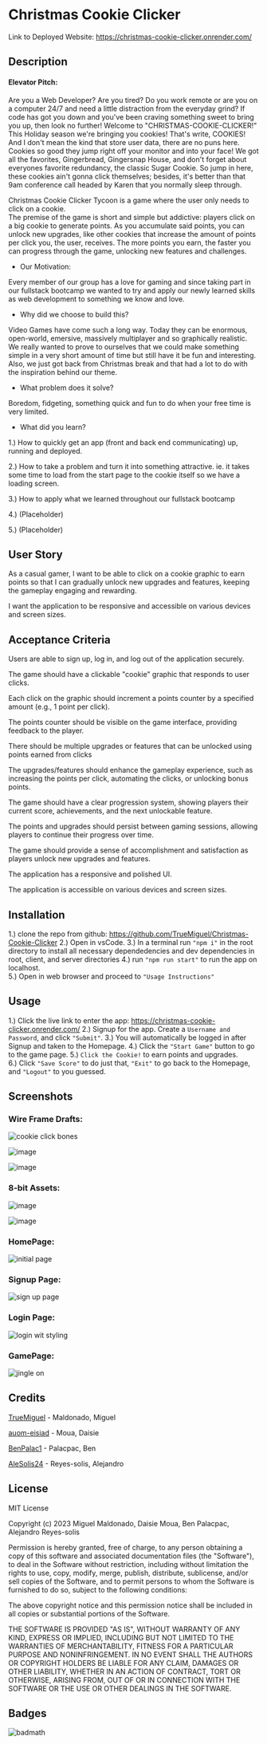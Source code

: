# Christmas Cookie Clicker

Link to Deployed Website: https://christmas-cookie-clicker.onrender.com/

## Description

#### Elevator Pitch:

Are you a Web Developer? Are you tired? Do you work remote or are you on a computer 24/7 and need a little distraction from the everyday grind?
If code has got you down and you've been craving something sweet to bring you up, then look no further!
Welcome to "CHRISTMAS-COOKIE-CLICKER!"  This Holiday season we're bringing you cookies! That's write, COOKIES!  And I don't mean the kind that store user data, 
there are no puns here.  Cookies so good they jump right off your monitor and into your face!  We got all the favorites, Gingerbread, Gingersnap House, and 
don't forget about everyones favorite redundancy, the classic Sugar Cookie.  So jump in here, these cookies ain't gonna click themselves; besides, 
it's better than that 9am conference call headed by Karen that you normally sleep through.  

Christmas Cookie Clicker Tycoon is a game where the user only needs to click on a cookie.  
The premise of the game is short and simple but addictive: players click on a big cookie to generate points. As you accumulate said points, you can unlock new upgrades, like other cookies that increase the amount of points per  click you, the user, receives.  The more points you earn, the faster you can progress through the game, unlocking new features and challenges.


- Our Motivation:
 
Every member of our group has a love for gaming and since taking part in our fullstack bootcamp we wanted to try and apply our newly learned skills as web development to something we know and love.
   
- Why did we choose to build this?
  
Video Games have come such a long way.  Today they can be enormous, open-world, emersive, massively multiplayer and so graphically realistic.  We really wanted to prove to ourselves that we could make something simple in a very short amount of time but still have it be fun and interesting.  Also, we just got back from Christmas break and that had a lot to do with the inspiration behind our theme.

- What problem does it solve?

Boredom, fidgeting, something quick and fun to do when your free time is very limited.

- What did you learn?

1.) How to quickly get an app (front and back end communicating) up, running and deployed.

2.) How to take a problem and turn it into something attractive. ie. it takes some time to load from the start page 
to the cookie itself so we have a loading screen.

3.) How to apply what we learned throughout our fullstack bootcamp

4.) (Placeholder)

5.) (Placeholder)


## User Story

As a casual gamer, I want to be able to click on a cookie graphic to earn points so that I can gradually unlock new upgrades and features, keeping the gameplay engaging and rewarding.

I want the application to be responsive and accessible on various devices and screen sizes.

## Acceptance Criteria

Users are able to sign up, log in, and log out of the application securely.

The game should have a clickable "cookie" graphic that responds to user clicks.

Each click on the graphic should increment a points counter by a specified amount (e.g., 1 point per click).

The points counter should be visible on the game interface, providing feedback to the player.

There should be multiple upgrades or features that can be unlocked using points earned from clicks

The upgrades/features should enhance the gameplay experience, such as increasing the points per click, automating the clicks, or unlocking bonus points.

The game should have a clear progression system, showing players their current score, achievements, and the next unlockable feature.

The points and upgrades should persist between gaming sessions, allowing players to continue their progress over time.

The game should provide a sense of accomplishment and satisfaction as players unlock new upgrades and features.

The application has a responsive and polished UI.

The application is accessible on various devices and screen sizes.


## Installation
1.)  clone the repo from github: https://github.com/TrueMiguel/Christmas-Cookie-Clicker
2.) Open in vsCode.
3.) In a terminal run `"npm i"` in the root directory to install all necessary dependedencies and dev dependencies in root, client, and server directories
4.) run `"npm run start"` to run the app on localhost.  
5.) Open in web browser and proceed to `"Usage Instructions"`

## Usage
1.) Click the live link to enter the app: https://christmas-cookie-clicker.onrender.com/
2.) Signup for the app.  Create a `Username and Password`, and click `"Submit"`.
3.) You will automatically be logged in after Signup and taken to the Homepage. 
4.) Click the `"Start Game"` button to go to the game page.
5.) `Click the Cookie!` to earn points and upgrades.  
6.) Click `"Save Score"` to do just that, `"Exit"` to go back to the Homepage, and `"Logout"` to you guessed.


## Screenshots

### Wire Frame Drafts:

![cookie click bones](https://github.com/TrueMiguel/Christmas-Cookie-Clicker-Tycoon/assets/139652929/8f4683f2-e43d-491e-a427-c4d15430bdc9)

![image](https://github.com/TrueMiguel/Christmas-Cookie-Clicker-Tycoon/assets/139652929/18ec21b8-8330-46a3-a5d7-1438b9eaf1b1)

![image](https://github.com/TrueMiguel/Christmas-Cookie-Clicker-Tycoon/assets/139652929/e378bf8a-f8e7-4dd6-a7f0-0f7dfa092793)


### 8-bit Assets:

![image](https://github.com/TrueMiguel/Christmas-Cookie-Clicker-Tycoon/assets/139652929/08f84f97-a12f-4b0d-ad4d-5c96eaf19c9e)

![image](https://github.com/TrueMiguel/Christmas-Cookie-Clicker-Tycoon/assets/139652929/7fdf7639-7ed2-4e6a-8834-abda201ef1a8)


### HomePage:

![initial page](https://github.com/TrueMiguel/Christmas-Cookie-Clicker/assets/139652929/9dc2c127-8962-4131-897c-8fc53c3aa8bc)

### Signup Page:

![sign up page](https://github.com/TrueMiguel/Christmas-Cookie-Clicker/assets/139652929/6f142b9a-e095-4d71-86d1-288fa67dc5be)

### Login Page:

![login wit styling](https://github.com/TrueMiguel/Christmas-Cookie-Clicker/assets/139652929/e4227abc-72f6-4336-8ad1-38a0af55f839)


### GamePage:

![jingle on](https://github.com/TrueMiguel/Christmas-Cookie-Clicker/assets/139652929/765574eb-4307-4e5b-a178-ecc1b4ddbf29)


## Credits

[TrueMiguel](https://github.com/TrueMiguel) - Maldonado, Miguel

[auom-eisiad](https://github.com/auom-eisiad) - Moua, Daisie

[BenPalac1](https://github.com/BenPalac1) - Palacpac, Ben

[AleSolis24](https://github.com/AleSolis24) - Reyes-solis, Alejandro

## License

MIT License

Copyright (c) 2023 Miguel Maldonado, Daisie Moua, Ben Palacpac, Alejandro Reyes-solis

Permission is hereby granted, free of charge, to any person obtaining a copy
of this software and associated documentation files (the "Software"), to deal
in the Software without restriction, including without limitation the rights
to use, copy, modify, merge, publish, distribute, sublicense, and/or sell
copies of the Software, and to permit persons to whom the Software is
furnished to do so, subject to the following conditions:

The above copyright notice and this permission notice shall be included in all
copies or substantial portions of the Software.

THE SOFTWARE IS PROVIDED "AS IS", WITHOUT WARRANTY OF ANY KIND, EXPRESS OR
IMPLIED, INCLUDING BUT NOT LIMITED TO THE WARRANTIES OF MERCHANTABILITY,
FITNESS FOR A PARTICULAR PURPOSE AND NONINFRINGEMENT. IN NO EVENT SHALL THE
AUTHORS OR COPYRIGHT HOLDERS BE LIABLE FOR ANY CLAIM, DAMAGES OR OTHER
LIABILITY, WHETHER IN AN ACTION OF CONTRACT, TORT OR OTHERWISE, ARISING FROM,
OUT OF OR IN CONNECTION WITH THE SOFTWARE OR THE USE OR OTHER DEALINGS IN THE
SOFTWARE.

## Badges

![badmath](https://img.shields.io/github/languages/top/lernantino/badmath)

